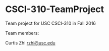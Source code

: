# CSCI-310-TeamProject
Team project for USC CSCI-310 in Fall 2016

Team members:

Curtis Zhi rzhi@usc.edu
